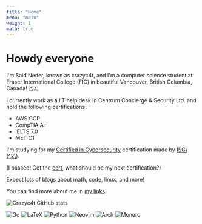 ```yaml
---
title: "Home"
menu: "main"
weight: 1
math: true
---
```


# Howdy everyone

I'm Said Neder, known as crazyc4t, and I'm a computer science student at Fraser International College (FIC) in beautiful Vancouver, British Columbia, Canada! 🇨🇦

I currently work as a I.T help desk in Centrum Concierge & Security Ltd. and hold the following certifications:
- AWS CCP
- CompTIA A+
- IELTS 7.0
- MET C1

I'm studying for my [Certified in Cybersecurity](https://www.isc2.org/certifications/cc) certification made by [ISC\\(^2\\)](https://www.isc2.org/). 

(I passed! Got the [cert](misc/document.pdf), what should be my next certification?)

Expect lots of blogs about math, code, linux, and more!

You can find more about me in [my links](https://crazyc4t.xyz).

![Crazyc4t GitHub stats](https://github-readme-stats.vercel.app/api?username=crazyc4t&theme=merko&show_icons=true)


![Go](https://img.shields.io/badge/go-%2300ADD8.svg?style=for-the-badge&logo=go&logoColor=white)
![LaTeX](https://img.shields.io/badge/latex-%23008080.svg?style=for-the-badge&logo=latex&logoColor=white)
![Python](https://img.shields.io/badge/python-3670A0?style=for-the-badge&logo=python&logoColor=ffdd54)
![Neovim](https://img.shields.io/badge/NeoVim-%2357A143.svg?&style=for-the-badge&logo=neovim&logoColor=white)
![Arch](https://img.shields.io/badge/Arch%20Linux-1793D1?logo=arch-linux&logoColor=fff&style=for-the-badge)
![Monero](https://img.shields.io/badge/monero-FF6600?style=for-the-badge&logo=monero&logoColor=white)